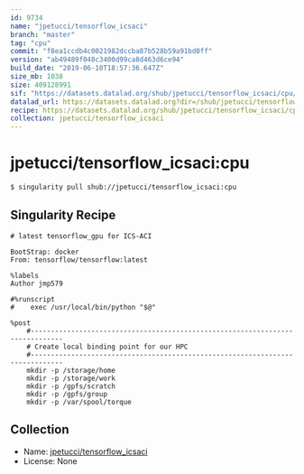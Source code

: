 ```yaml
---
id: 9734
name: "jpetucci/tensorflow_icsaci"
branch: "master"
tag: "cpu"
commit: "f8ea1ccdb4c0021982dccba87b528b59a91bd0ff"
version: "ab49489f048c3400d99ca8d463d6ce94"
build_date: "2019-06-10T18:57:36.647Z"
size_mb: 1038
size: 409128991
sif: "https://datasets.datalad.org/shub/jpetucci/tensorflow_icsaci/cpu/2019-06-10-f8ea1ccd-ab49489f/ab49489f048c3400d99ca8d463d6ce94.simg"
datalad_url: https://datasets.datalad.org?dir=/shub/jpetucci/tensorflow_icsaci/cpu/2019-06-10-f8ea1ccd-ab49489f/
recipe: https://datasets.datalad.org/shub/jpetucci/tensorflow_icsaci/cpu/2019-06-10-f8ea1ccd-ab49489f/Singularity
collection: jpetucci/tensorflow_icsaci
---
```


# jpetucci/tensorflow_icsaci:cpu

```bash
$ singularity pull shub://jpetucci/tensorflow_icsaci:cpu
```

## Singularity Recipe

```singularity
# latest tensorflow_gpu for ICS-ACI

BootStrap: docker
From: tensorflow/tensorflow:latest

%labels
Author jmp579

#%runscript
#    exec /usr/local/bin/python "$@"

%post
    #------------------------------------------------------------------------------
    # Create local binding point for our HPC
    #------------------------------------------------------------------------------
    mkdir -p /storage/home
    mkdir -p /storage/work
    mkdir -p /gpfs/scratch
    mkdir -p /gpfs/group
    mkdir -p /var/spool/torque
```

## Collection

 - Name: [jpetucci/tensorflow_icsaci](https://github.com/jpetucci/tensorflow_icsaci)
 - License: None

